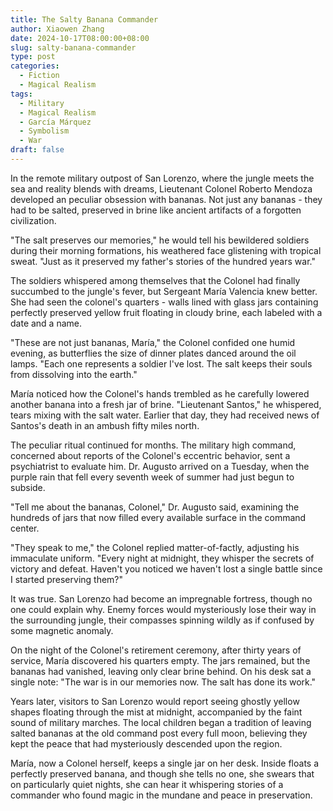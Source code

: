 ```yaml
---
title: The Salty Banana Commander
author: Xiaowen Zhang
date: 2024-10-17T08:00:00+08:00
slug: salty-banana-commander
type: post
categories:
  - Fiction
  - Magical Realism
tags:
  - Military
  - Magical Realism
  - García Márquez
  - Symbolism
  - War
draft: false
---
```


In the remote military outpost of San Lorenzo, where the jungle meets the sea and reality blends with dreams, Lieutenant Colonel Roberto Mendoza developed an peculiar obsession with bananas. Not just any bananas - they had to be salted, preserved in brine like ancient artifacts of a forgotten civilization.

"The salt preserves our memories," he would tell his bewildered soldiers during their morning formations, his weathered face glistening with tropical sweat. "Just as it preserved my father's stories of the hundred years war."

The soldiers whispered among themselves that the Colonel had finally succumbed to the jungle's fever, but Sergeant María Valencia knew better. She had seen the colonel's quarters - walls lined with glass jars containing perfectly preserved yellow fruit floating in cloudy brine, each labeled with a date and a name.

"These are not just bananas, María," the Colonel confided one humid evening, as butterflies the size of dinner plates danced around the oil lamps. "Each one represents a soldier I've lost. The salt keeps their souls from dissolving into the earth."

María noticed how the Colonel's hands trembled as he carefully lowered another banana into a fresh jar of brine. "Lieutenant Santos," he whispered, tears mixing with the salt water. Earlier that day, they had received news of Santos's death in an ambush fifty miles north.

The peculiar ritual continued for months. The military high command, concerned about reports of the Colonel's eccentric behavior, sent a psychiatrist to evaluate him. Dr. Augusto arrived on a Tuesday, when the purple rain that fell every seventh week of summer had just begun to subside.

"Tell me about the bananas, Colonel," Dr. Augusto said, examining the hundreds of jars that now filled every available surface in the command center.

"They speak to me," the Colonel replied matter-of-factly, adjusting his immaculate uniform. "Every night at midnight, they whisper the secrets of victory and defeat. Haven't you noticed we haven't lost a single battle since I started preserving them?"

It was true. San Lorenzo had become an impregnable fortress, though no one could explain why. Enemy forces would mysteriously lose their way in the surrounding jungle, their compasses spinning wildly as if confused by some magnetic anomaly.

On the night of the Colonel's retirement ceremony, after thirty years of service, María discovered his quarters empty. The jars remained, but the bananas had vanished, leaving only clear brine behind. On his desk sat a single note: "The war is in our memories now. The salt has done its work."

Years later, visitors to San Lorenzo would report seeing ghostly yellow shapes floating through the mist at midnight, accompanied by the faint sound of military marches. The local children began a tradition of leaving salted bananas at the old command post every full moon, believing they kept the peace that had mysteriously descended upon the region.

María, now a Colonel herself, keeps a single jar on her desk. Inside floats a perfectly preserved banana, and though she tells no one, she swears that on particularly quiet nights, she can hear it whispering stories of a commander who found magic in the mundane and peace in preservation.